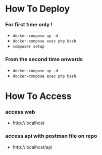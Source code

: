 # How To Deploy

### For first time only !
- `docker-compose up -d`
- `docker-compose exec php bash`
- `composer setup`

### From the second time onwards
- `docker-compose up -d`
- `docker-compose exec php bash`

# How To Access

### access web
- http://localhost

### access api with postman file on repo
- http://localhost/api